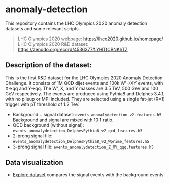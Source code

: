 # anomaly-detection
This repository contains the LHC Olympics 2020 anomaly detection datasets and some relevant scripts.

> LHC Olympics 2020 webpage: https://lhco2020.github.io/homepage/
> LHC Olympics 2020 R&D dataset: https://zenodo.org/record/4536377#.YHTfCBNKhTZ

## Description of the dataset:
This is the first R&D dataset for the LHC Olympics 2020 Anomaly Detection Challenge. It consists of 1M QCD dijet events and 100k W'->XY events, with X->qq and Y->qq. The W', X, and Y masses are 3.5 TeV, 500 GeV and 100 GeV respectively. The events are produced using Pythia8 and Delphes 3.4.1, with no pileup or MPI included. They are selected using a single fat-jet (R=1) trigger with pT threshold of 1.2 TeV. 

* Background + signal dataset: `events_anomalydetection_v2.features.h5`   
Background and signal are mixed with 10:1 ratio. 
* QCD background (without signal): `events_anomalydetection_DelphesPythia8_v2_qcd_features.h5`
* 2-prong signal file: `events_anomalydetection_DelphesPythia8_v2_Wprime_features.h5`
* 3-prong signal file: `events_anomalydetection_Z_XY_qqq.features.h5`

## Data visualization
* [Explore dataset](https://github.com/uwepe-analysis/anomaly-detection/blob/main/notebooks/explore_dataset.ipynb) compares the signal events with the background events
